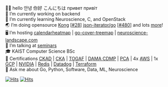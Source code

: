 👋🏻 hello 안녕 你好 こんにちは привет привіт  
🔭 I’m currently working on backend  
🌱 I’m currently learning Neuroscience, C, and OpenStack  
🌏 I’m doing opensource [Kong](https://github.com/Kong/kong) [[#28](https://github.com/Kong/lua-multipart/pull/28)] [json-iterator/go](https://github.com/json-iterator/go) [[#480](https://github.com/json-iterator/go/pull/480)] and lots [more](https://github.com/nikolaydubina?tab=repositories&q=&type=source&language=&sort=stargazers)!   
🖥 I’m hosting [calendarheatmap](http://calendarheatmap.io/) | [go-cover-treemap](https://nikolaydubina.github.io/go-cover-treemap/) | [neuroscience-landscape.com](https://neuroscience-landscape.com)  
📖 I’m talking at [seminars](https://github.com/nikolaydubina/presentations)  
🎓 KAIST Computer Science BSc  
📜 Certifications [CKAD](https://www.credly.com/badges/f8b16264-7886-4a3b-87e1-99bad40368c1) | [CKA](https://www.credly.com/badges/fff44b50-a773-4717-a763-489bd396e00d) | [TOGAF](https://www.credly.com/badges/4a4c2f11-4d5b-46fb-aef5-d82b35ed14d7) | [DAMA CDMP](https://api.badgr.io/public/assertions/tlQjUCxJTBe-GJR9VMzYlg?identity__email=dubyna.mykola%40gmail.com) | [PCA](https://www.credly.com/badges/2ba81ab2-60f1-4102-9398-8f6834c72f48) | 4x [AWS](https://www.credly.com/users/mykola-dubyna/badges#) | 1x [GCP](https://www.credential.net/profile/mykoladubyna229660/wallet) | [NVIDIA](https://courses.nvidia.com/certificates/b2188795df96473f8ed5bda15c4abad8/) | [Redis](https://www.credential.net/59fa16e1-dd39-4abe-9f81-42d188aa03bd#gs.s9rtcr) | [Datadog](https://www.credly.com/users/mykola-dubyna/badges#) | [Terraform](https://www.credly.com/badges/ca7a1da5-aaf4-4f59-ba7a-8f3bac065ed5)  
💬 Ask me about Go, Python, Software, Data, ML, Neuroscience  


[![Hits](https://hits.seeyoufarm.com/api/count/incr/badge.svg?url=https%3A%2F%2Fgithub.com%2Fnikolaydubina&count_bg=%2379C83D&title_bg=%23555555&icon=&icon_color=%23E7E7E7&title=hits&edge_flat=false)](https://hits.seeyoufarm.com)
[![Hits](https://hits.sh/github.com/nikolaydubina.svg)](https://hits.sh/github.com/nikolaydubina/)
